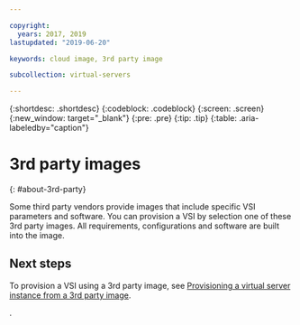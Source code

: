 ```yaml
---

copyright:
  years: 2017, 2019
lastupdated: "2019-06-20"

keywords: cloud image, 3rd party image

subcollection: virtual-servers

---
```


{:shortdesc: .shortdesc}
{:codeblock: .codeblock}
{:screen: .screen}
{:new_window: target="_blank"}
{:pre: .pre}
{:tip: .tip}
{:table: .aria-labeledby="caption"}

# 3rd party images
{: #about-3rd-party}

Some third party vendors provide images that include specific VSI parameters and software. You can provision a VSI by selection one of these 3rd party images. All requirements, configurations and software are built into the image.


## Next steps

To provision a VSI using a 3rd party image, see [Provisioning a virtual server instance from a 3rd party image](/docs/vsi?topic=virtual-servers-ordering-3P#ordering-3P).

.

